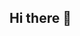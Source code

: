 ## Hi there 👋

<!--
**Vrushali2000/Vrushali2000** is a ✨ _special_ ✨ repository because its `README.md` (this file) appears on your GitHub profile.

Here are some ideas to get you started:

- 🔭 I’m currently working on Automation testing
- 🌱 I’m currently learning Java and selenium framework 
- 😄 Pronouns: She
-->

